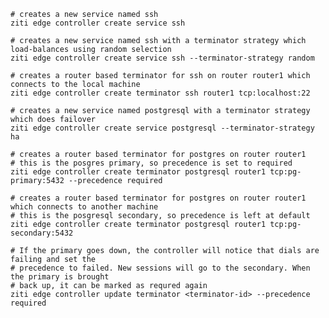     # creates a new service named ssh
    ziti edge controller create service ssh

    # creates a new service named ssh with a terminator strategy which load-balances using random selection
    ziti edge controller create service ssh --terminator-strategy random

    # creates a router based terminator for ssh on router router1 which connects to the local machine
    ziti edge controller create terminator ssh router1 tcp:localhost:22
    
    # creates a new service named postgresql with a terminator strategy which does failover
    ziti edge controller create service postgresql --terminator-strategy ha

    # creates a router based terminator for postgres on router router1
    # this is the posgres primary, so precedence is set to required
    ziti edge controller create terminator postgresql router1 tcp:pg-primary:5432 --precedence required
    
    # creates a router based terminator for postgres on router router1 which connects to another machine
    # this is the posgresql secondary, so precedence is left at default
    ziti edge controller create terminator postgresql router1 tcp:pg-secondary:5432
    
    # If the primary goes down, the controller will notice that dials are failing and set the 
    # precedence to failed. New sessions will go to the secondary. When the primary is brought 
    # back up, it can be marked as requred again
    ziti edge controller update terminator <terminator-id> --precedence required 